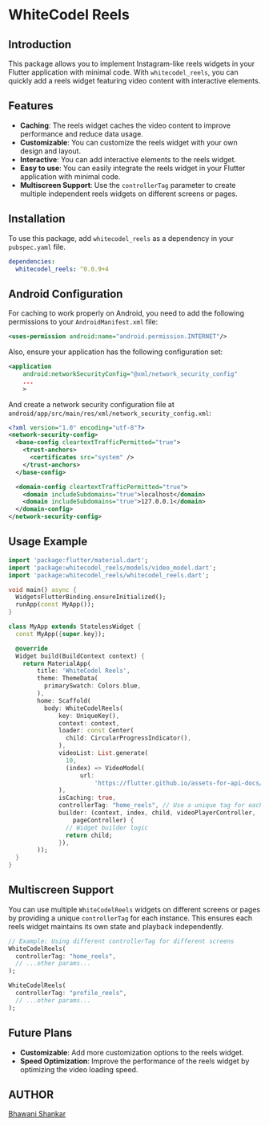 # WhiteCodel Reels

## Introduction

This package allows you to implement Instagram-like reels widgets in your Flutter application with minimal code. With `whitecodel_reels`, you can quickly add a reels widget featuring video content with interactive elements.

## Features

- **Caching**: The reels widget caches the video content to improve performance and reduce data usage.
- **Customizable**: You can customize the reels widget with your own design and layout.
- **Interactive**: You can add interactive elements to the reels widget.
- **Easy to use**: You can easily integrate the reels widget in your Flutter application with minimal code.
- **Multiscreen Support**: Use the `controllerTag` parameter to create multiple independent reels widgets on different screens or pages.

## Installation

To use this package, add `whitecodel_reels` as a dependency in your `pubspec.yaml` file.

```yaml
dependencies:
  whitecodel_reels: ^0.0.9+4
```

## Android Configuration

For caching to work properly on Android, you need to add the following permissions to your `AndroidManifest.xml` file:

```xml
<uses-permission android:name="android.permission.INTERNET"/>
```

Also, ensure your application has the following configuration set:

```xml
<application
    android:networkSecurityConfig="@xml/network_security_config"
    ...
    >
```

And create a network security configuration file at `android/app/src/main/res/xml/network_security_config.xml`:

```xml
<?xml version="1.0" encoding="utf-8"?>
<network-security-config>
  <base-config cleartextTrafficPermitted="true">
    <trust-anchors>
      <certificates src="system" />
    </trust-anchors>
  </base-config>

  <domain-config cleartextTrafficPermitted="true">
    <domain includeSubdomains="true">localhost</domain>
    <domain includeSubdomains="true">127.0.0.1</domain>
  </domain-config>
</network-security-config>
```

## Usage Example

```dart
import 'package:flutter/material.dart';
import 'package:whitecodel_reels/models/video_model.dart';
import 'package:whitecodel_reels/whitecodel_reels.dart';

void main() async {
  WidgetsFlutterBinding.ensureInitialized();
  runApp(const MyApp());
}

class MyApp extends StatelessWidget {
  const MyApp({super.key});

  @override
  Widget build(BuildContext context) {
    return MaterialApp(
        title: 'WhiteCodel Reels',
        theme: ThemeData(
          primarySwatch: Colors.blue,
        ),
        home: Scaffold(
          body: WhiteCodelReels(
              key: UniqueKey(),
              context: context,
              loader: const Center(
                child: CircularProgressIndicator(),
              ),
              videoList: List.generate(
                10,
                (index) => VideoModel(
                    url:
                        'https://flutter.github.io/assets-for-api-docs/assets/videos/butterfly.mp4'),
              ),
              isCaching: true,
              controllerTag: "home_reels", // Use a unique tag for each screen
              builder: (context, index, child, videoPlayerController,
                  pageController) {
                // Widget builder logic
                return child;
              }),
        ));
  }
}
```

## Multiscreen Support

You can use multiple `WhiteCodelReels` widgets on different screens or pages by providing a unique `controllerTag` for each instance. This ensures each reels widget maintains its own state and playback independently.

```dart
// Example: Using different controllerTag for different screens
WhiteCodelReels(
  controllerTag: "home_reels",
  // ...other params...
);

WhiteCodelReels(
  controllerTag: "profile_reels",
  // ...other params...
);
```

## Future Plans

- **Customizable**: Add more customization options to the reels widget.
- **Speed Optimization**: Improve the performance of the reels widget by optimizing the video loading speed.

## AUTHOR

[Bhawani Shankar](https://medium.com/@BhawaniTechDev)
